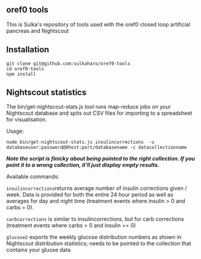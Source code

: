 ## oref0 tools

This is Sulka's repository of tools used with the oref0 closed loop artificial pancreas and Nightscout

## Installation

```
git clone git@github.com:sulkaharo/oref0-tools
cd oref0-tools
npm install
```

## Nightscout statistics

The bin/get-nightscout-stats.js tool runs map-reduce jobs on your Nightscout database and spits out CSV files for importing to a spreadsheet for visualisation.

Usage:

`node bin/get-nightscout-stats.js insulincorrections  -u databaseuser:password@8host:port/databasename -c datacollectionname`

***Note the script is finicky about being pointed to the right collection. If you point it to a wrong collection, it'll just display empty results.***

Available commands:

`insulincorrections`returns average number of insulin corrections given / week. Data is provided for both the entire 24 hour period as well as averages for day and night time (treatment events where insulin > 0 and carbs = 0).

`carbcorrections` is similar to insulincorrections, but for carb corrections (treatment events where carbs > 0 and insulin == 0)

`glucose2` exports the weekly glucose distribution numbers as shown in Nightscout distribution statistics; needs to be pointed to the collection that contains your gluose data

